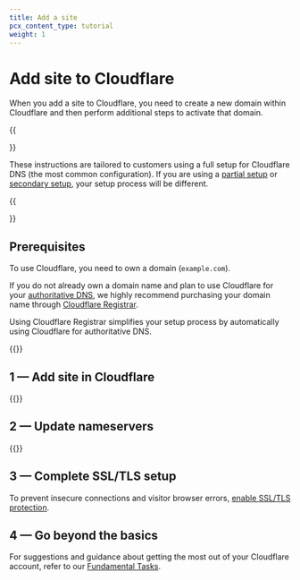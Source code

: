 ```yaml
---
title: Add a site
pcx_content_type: tutorial
weight: 1
---
```


# Add site to Cloudflare

When you add a site to Cloudflare, you need to create a new domain within Cloudflare and then perform additional steps to activate that domain.

{{<Aside type="note">}}

These instructions are tailored to customers using a full setup for Cloudflare DNS (the most common configuration). If you are using a [partial setup](/dns/zone-setups/partial-setup/) or [secondary setup](/dns/zone-setups/zone-transfers/), your setup process will be different.

{{</Aside>}}

## Prerequisites

To use Cloudflare, you need to own a domain (`example.com`).

If you do not already own a domain name and plan to use Cloudflare for your [authoritative DNS](/dns/zone-setups/full-setup/), we highly recommend purchasing your domain name through [Cloudflare Registrar](/registrar/get-started/register-domain/).

Using Cloudflare Registrar simplifies your setup process by automatically using Cloudflare for authoritative DNS.

{{<render file="_disable_dnssec.md" productFolder="dns" >}}

## 1 — Add site in Cloudflare

{{<render file="_add-site.md" productFolder="fundamentals" >}}

## 2 — Update nameservers

{{<render file="_update-nameservers.md" productFolder="fundamentals" >}}

## 3 — Complete SSL/TLS setup

To prevent insecure connections and visitor browser errors, [enable SSL/TLS protection](/ssl/get-started/).

## 4 — Go beyond the basics

For suggestions and guidance about getting the most out of your Cloudflare account, refer to our [Fundamental Tasks](/fundamentals/basic-tasks/).
